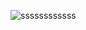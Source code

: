 
![ssssssssssss](https://user-images.githubusercontent.com/73972922/171777516-5114fa5d-833d-4716-958c-7f958e13fcda.gif)
